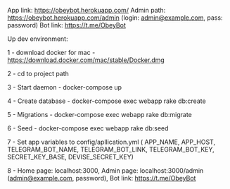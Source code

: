 App link: https://obeybot.herokuapp.com/
Admin path: https://obeybot.herokuapp.com/admin (login: admin@example.com, pass: password)
Bot link: https://t.me/ObeyBot

Up dev environment:

1  - download docker for mac - https://download.docker.com/mac/stable/Docker.dmg

2 - cd to project path

3 - Start daemon - docker-compose up

4 - Create database - docker-compose exec webapp rake db:create

5 - Migrations - docker-compose exec webapp rake db:migrate

6 - Seed - docker-compose exec webapp rake db:seed

7 - Set app variables to config/apllication.yml ( APP_NAME, APP_HOST, TELEGRAM_BOT_NAME, TELEGRAM_BOT_LINK, TELEGRAM_BOT_KEY, SECRET_KEY_BASE, DEVISE_SECRET_KEY)

8 - Home page: localhost:3000, Admin page: localhost:3000/admin (admin@example.com, password), Bot link: https://t.me/ObeyBot
